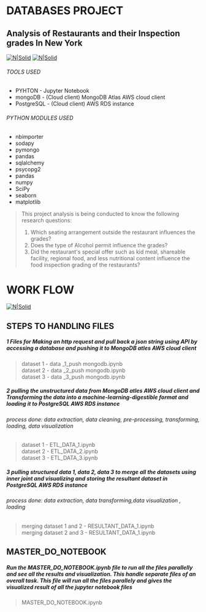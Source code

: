 # DATABASES PROJECT
## Analysis of Restaurants and their Inspection grades In New York
[![N|Solid](https://twilio-cms-prod.s3.amazonaws.com/images/jupyter_python_numpy.width-808.png)]()
[![N|Solid](https://cdn-images-1.medium.com/max/1200/1*6j17ZDuywkKu7TOa2yvAKg.png)]()
###### TOOLS USED
- PYHTON - Jupyter Notebook
- mongoDB - (Cloud client) MongoDB Atlas AWS cloud client
- PostgreSQL - (Cloud client) AWS RDS instance
###### PYTHON MODULES USED
- nbimporter
- sodapy
- pymongo
- pandas
- sqlalchemy
- psycopg2
- pandas
- numpy
- SciPy
- seaborn
- matplotlib

> This project analysis is being conducted to know the following research questions:
> 1. Which seating arrangement outside the restaurant influences the grades?
> 2. Does the type of Alcohol permit influence the grades?
> 3. Did the restaurant's special offer such as kid meal, shareable facility, regional food, and less nutritional content influence the food inspection grading of the restaurants?


# WORK FLOW
[![N|Solid](https://github.com/Rinub/DAP_project/blob/21e184349a9993e86d59cf4f8d0e0664754cae75/flow%20chart%20(2).png)](https://nodesource.com/products/nsolid)

## STEPS TO HANDLING FILES 
##### 1 Files for Making an http request and pull back a json string using API by accessing a database and pushing it to MongoDB atles AWS cloud client

>dataset 1 - data _1_push mongodb.ipynb<br />
>dataset 2 - data _2_push mongodb.ipynb<br />
>dataset 3 - data _3_push mongodb.ipynb<br />

##### 2 pulling the unstructured data from MongoDB atles AWS cloud client and Transforming  the data into a machine-learning-digestible format and loading it to PostgreSQL AWS RDS instance 
###### process done: data extraction, data cleaning, pre-processing, transforming, loading, data visualization

>dataset 1 - ETL_DATA_1.ipynb<br />
>dataset 2 - ETL_DATA_2.ipynb<br />
>dataset 3 - ETL_DATA_3.ipynb<br />


##### 3 pulling structured data 1, data 2, data 3  to merge all the datasets using inner joint and visualizing and storing the resultant dataset in PostgreSQL AWS RDS instance
###### process done: data extraction, data transforming,data visualization , loading
> merging dataset 1 and 2 - RESULTANT_DATA_1.ipynb<br />
> merging dataset 2 and 3 - RESULTANT_DATA_1.ipynb<br />

## MASTER_DO_NOTEBOOK
##### Run the MASTER_DO_NOTEBOOK.ipynb file to run all the files parallelly and see all the results and visualization. This handle separate files of an overall task. This file will run all the files parallely and gives the visualized result of all the jupyter notebook files
> MASTER_DO_NOTEBOOK.ipynb
